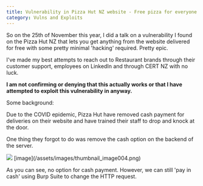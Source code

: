 ```yaml
---
title: Vulnerability in Pizza Hut NZ website - Free pizza for everyone! 
category: Vulns and Exploits
---
```


So on the 25th of November this year, I did a talk on a vulnerability I found on the Pizza Hut NZ that lets you get anything from the website delivered for free with some pretty minimal 'hacking' required. Pretty epic. 


I've made my best attempts to reach out to Restaurant brands through their customer support, employees on LinkedIn and through CERT NZ with no luck. 

**I am not confirming or denying that this actually works or that I have attempted to exploit this vulnerability in anyway.**

Some background:

Due to the COVID epidemic, Pizza Hut have removed cash payment for deliveries on their website and have trained their staff to drop and knock at the door. 

One thing they forgot to do was remove the cash option on the backend of the server. 

<img src=”https://raw.githubusercontent.com/hardkees/hardkees.github.io/main/thumbnail_image004.png”>
[image](/assets/images/thumbnail_image004.png)

As you can see, no option for cash payment. However, we can still 'pay in cash' using Burp Suite to change the HTTP request. 
